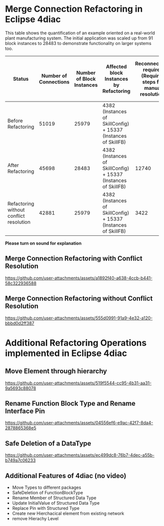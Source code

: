 # Merge Connection Refactoring in Eclipse 4diac

This table shows the quantification of an example oriented on a real-world plant manufacturing system.
The initial application was scaled up from 91 block instances to 28483 to demonstrate functionality on larger systems too.

| Status                                  | Number of Connections | Number of Block Instances | Affected block Instances by Refactoring                                           | Reconnections required (Required steps for manual resolution) | Mux/Demux Insertions required  (Required steps for manual resolution) | Execution time (OS overhead, etc., not considereed). This time is not exact. | Errors/Inconsistencies |
|-----------------------------------------|-----------------------|---------------------------|------------------------------------------------------------------------------------|------------------------|---------------------------|-----------------------------------------------------------------------------|-----------------------|
| Before Refactoring                      | 51019                 | 25979                     | 4382 (Instances of SkillConfig) + 15337 (Instances of SkillFB)                     |                        |                           |                                                                             | 0                     |
| After Refactoring                       | 45698                 | 28483                     | 4382 (Instances of SkillConfig) + 15337 (Instances of SkillFB)                     |             12740           |            2504               | ~7.32 sec                                                                   | 0                     |
| Refactoring without conflict resolution | 42881                 | 25979                     | 4382 (Instances of SkillConfig) + 15337 (Instances of SkillFB)                     |            3422            |                           | ~6.04 sec                                                                   | 9390                  |



**Please turn on sound for explanation**
## Merge Connection Refactoring with Conflict Resolution

https://github.com/user-attachments/assets/a1892f40-a638-4ccb-b441-58c322936588

## Merge Connection Refactoring without Conflict Resolution

https://github.com/user-attachments/assets/555d0991-91a9-4e32-a120-bbbd0d2ff387

# Additional Refactoring Operations implemented in Eclipse 4diac

## Move Element through hierarchy

https://github.com/user-attachments/assets/519f5544-cc95-4b31-aa31-9a5693c88078

## Rename Function Block Type and Rename Interface Pin

https://github.com/user-attachments/assets/04556ef6-e9ac-42f7-8da4-2878865368e5

## Safe Deletion of a DataType

https://github.com/user-attachments/assets/ec499dc8-76b7-4dec-a55b-b749a7c06233

## Additional Features of 4diac (no video)
* Move Types to different packages
* SafeDeletion of FunctionBlockType
* Rename Member of Structured Data Type
* Update InitialValue of Structured Data Type
* Replace Pin with Structured Type
* Create new Hierchacical element from existing network
* remove Hierachy Level


